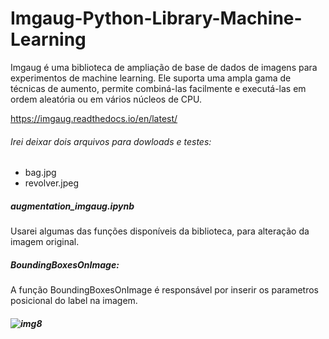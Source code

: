 # Imgaug-Python-Library-Machine-Learning

Imgaug é uma biblioteca de ampliação de base de dados de imagens para experimentos de machine learning.  Ele suporta uma ampla gama de técnicas de aumento, permite combiná-las facilmente e executá-las em ordem aleatória ou em vários núcleos de CPU.

https://imgaug.readthedocs.io/en/latest/

###### Irei deixar dois arquivos para dowloads e testes:
- bag.jpg
- revolver.jpeg

##### augmentation_imgaug.ipynb

Usarei algumas das funções disponíveis da biblioteca,  para alteração da imagem original.
##### BoundingBoxesOnImage: 
A função  BoundingBoxesOnImage é responsável por inserir os parametros posicional do label na imagem. 
##### ![img8](https://user-images.githubusercontent.com/70338213/110975162-1fd20280-833e-11eb-9d44-e8680b477233.png)
